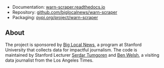- Documentation: [warn-scraper.readthedocs.io](https://warn-scraper.readthedocs.io)
- Repository: [github.com/biglocalnews/warn-scraper](https://github.com/biglocalnews/warn-scraper)
- Packaging: [pypi.org/project/warn-scraper](https://pypi.org/project/warn-scraper/)

## About

The project is sponsored by [Big Local News](https://biglocalnews.org/#/about), a program at Stanford University that collects data for impactful journalism. The code is maintained by Stanford Lecturer [Serdar Tumgoren](https://comm.stanford.edu/faculty-tumgoren/) and [Ben Welsh](https://palewi.re/who-is-ben-welsh/), a visiting data journalist from the Los Angeles Times.
